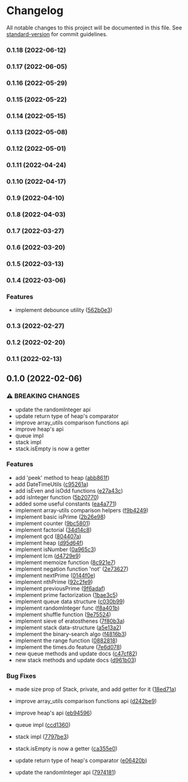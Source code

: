# Changelog

All notable changes to this project will be documented in this file. See [standard-version](https://github.com/conventional-changelog/standard-version) for commit guidelines.

### 0.1.18 (2022-06-12)

### 0.1.17 (2022-06-05)

### 0.1.16 (2022-05-29)

### 0.1.15 (2022-05-22)

### 0.1.14 (2022-05-15)

### 0.1.13 (2022-05-08)

### 0.1.12 (2022-05-01)

### 0.1.11 (2022-04-24)

### 0.1.10 (2022-04-17)

### 0.1.9 (2022-04-10)

### 0.1.8 (2022-04-03)

### 0.1.7 (2022-03-27)

### 0.1.6 (2022-03-20)

### 0.1.5 (2022-03-13)

### 0.1.4 (2022-03-06)


### Features

* implement debounce utility ([562b0e3](https://vighnesh153/vighnesh153/py-utils/commit/562b0e3c0102b1c28f0bcd42a545beaee7bd1e15))

### 0.1.3 (2022-02-27)

### 0.1.2 (2022-02-20)

### 0.1.1 (2022-02-13)

## 0.1.0 (2022-02-06)


### ⚠ BREAKING CHANGES

* update the randomInteger api
* update return type of heap's comparator
* improve array_utils comparison functions api
* improve heap's api
* queue impl
* stack impl
* stack.isEmpty is now a getter

### Features

* add 'peek' method to heap ([abb861f](https://vighnesh153/vighnesh153/py-utils/commit/abb861f788705c9a58049f379b43fb9158ebbd4b))
* add DateTimeUtils ([c95261a](https://vighnesh153/vighnesh153/py-utils/commit/c95261af61514aa3bd012a99509193e249305725))
* add isEven and isOdd functions ([e27a43c](https://vighnesh153/vighnesh153/py-utils/commit/e27a43ce76acee60a647ef8c66747db84c9b090a))
* add isInteger function ([5b20770](https://vighnesh153/vighnesh153/py-utils/commit/5b2077077fdd628f0e2558b4f21d22aa07c75a5b))
* added some useful constants ([ea4a771](https://vighnesh153/vighnesh153/py-utils/commit/ea4a771e0eb045198448aebb29e05ca23d37cecd))
* implement array-utils comparison helpers ([f9b4249](https://vighnesh153/vighnesh153/py-utils/commit/f9b4249c6f61ed1dc65303573062bfb200a9a940))
* implement basic isPrime ([2b26e98](https://vighnesh153/vighnesh153/py-utils/commit/2b26e98084bfb6547d7ca8373529048483ee611a))
* implement counter ([9bc5801](https://vighnesh153/vighnesh153/py-utils/commit/9bc5801e9815c8d3c23523f29c0869c9839e9dcc))
* implement factorial ([34d14c8](https://vighnesh153/vighnesh153/py-utils/commit/34d14c886ece7aaa1b183386d5da30169acc3c8a))
* implement gcd ([804407a](https://vighnesh153/vighnesh153/py-utils/commit/804407a21bcdb872d78121260a86eb234453585d))
* implement heap ([d95d64f](https://vighnesh153/vighnesh153/py-utils/commit/d95d64fe80d26ce5675db0c7099818279195bd11))
* implement isNumber ([0a965c3](https://vighnesh153/vighnesh153/py-utils/commit/0a965c3d9b700d83b3ded12be0ce20353c22a451))
* implement lcm ([d4729e9](https://vighnesh153/vighnesh153/py-utils/commit/d4729e9c47b24ea8d306d05648675c75048bed8b))
* implement memoize function ([8c921e7](https://vighnesh153/vighnesh153/py-utils/commit/8c921e726e2ee9feb9a82b691e9e495b4b23e0d3))
* implement negation function 'not' ([2e73627](https://vighnesh153/vighnesh153/py-utils/commit/2e73627934ac964d4d4467d45e97912516ef49a6))
* implement nextPrime ([0144f0e](https://vighnesh153/vighnesh153/py-utils/commit/0144f0eb34a1d58447e3ba745da59d74380a2297))
* implement nthPrime ([92c2fe9](https://vighnesh153/vighnesh153/py-utils/commit/92c2fe934668716d1094572d402864878b0991b9))
* implement previousPrime ([9f6adaf](https://vighnesh153/vighnesh153/py-utils/commit/9f6adaf75f1e1cc4ade73c2ce8850eea521ebdbb))
* implement prime factorization ([1bae3c5](https://vighnesh153/vighnesh153/py-utils/commit/1bae3c5c008ba7acc96f2e6ff81fb20330eb2352))
* implement queue data structure ([c030b99](https://vighnesh153/vighnesh153/py-utils/commit/c030b991d265a05387500331e9246bdab3f8c654))
* implement randomInteger func ([f8a401b](https://vighnesh153/vighnesh153/py-utils/commit/f8a401b30a33bcdba8b17f8635ea5206bacc89f7))
* implement shuffle function ([9e75524](https://vighnesh153/vighnesh153/py-utils/commit/9e755247fa474adad43b9b6288608fe532ee33b5))
* implement sieve of eratosthenes ([7f80b3a](https://vighnesh153/vighnesh153/py-utils/commit/7f80b3ac7136f2a695bb2591afc1837eafd0b6b3))
* implement stack data-structure ([a5e13a2](https://vighnesh153/vighnesh153/py-utils/commit/a5e13a2a337c8147c802aa831d64834142438eb4))
* implement the binary-search algo ([f4816b3](https://vighnesh153/vighnesh153/py-utils/commit/f4816b31a51daaff2c67e2f1e9dcc01a0357bdd8))
* implement the range function ([0882818](https://vighnesh153/vighnesh153/py-utils/commit/088281802ad7dafc34295aa8fbbbfbce1bbac411))
* implement the times.do feature ([7e6d078](https://vighnesh153/vighnesh153/py-utils/commit/7e6d078cbe5fcca2cd92c30558072d8bebe744d1))
* new queue methods and update docs ([c47cf82](https://vighnesh153/vighnesh153/py-utils/commit/c47cf8269e1a77c0481f0309eac09a8d765d77fc))
* new stack methods and update docs ([d961b03](https://vighnesh153/vighnesh153/py-utils/commit/d961b03148eb2f945de76bab70b75818fcc8b353))


### Bug Fixes

* made size prop of Stack, private, and add getter for it ([18ed71a](https://vighnesh153/vighnesh153/py-utils/commit/18ed71a6720a79c425b16ee405b1a27342d52caa))


* improve array_utils comparison functions api ([d242be9](https://vighnesh153/vighnesh153/py-utils/commit/d242be9b332300a2e172cabaf6dddc4df3b1da4f))
* improve heap's api ([eb94596](https://vighnesh153/vighnesh153/py-utils/commit/eb94596ccb6669bdf1ef13399fa3d6eb1db87225))
* queue impl ([ccd1360](https://vighnesh153/vighnesh153/py-utils/commit/ccd13602085142a6c1878c03e66be0883e4453ab))
* stack impl ([7797be3](https://vighnesh153/vighnesh153/py-utils/commit/7797be353a3e0dcd968587f204fd5d89e5d4a363))
* stack.isEmpty is now a getter ([ca355e0](https://vighnesh153/vighnesh153/py-utils/commit/ca355e0bc3eab3264e77ca4a8221c56aab194732))
* update return type of heap's comparator ([e06420b](https://vighnesh153/vighnesh153/py-utils/commit/e06420bdc5c8b80c28fcec98c9a23ee8fc6db483))
* update the randomInteger api ([7974181](https://vighnesh153/vighnesh153/py-utils/commit/7974181e025f4eb08ba9a8e49675641e1dc24fea))
